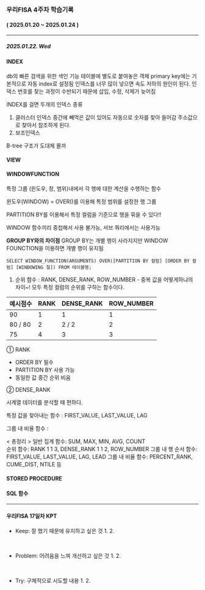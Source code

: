 ### 우리FISA 4주차 학습기록
#### ( 2025.01.20 ~ 2025.01.24 )
***
##### 2025.01.22. Wed
#### INDEX
db의 빠른 검색을 위한 색인 기능
테이블에 별도로 붙여놓은 객체
primary key에는 기본적으로 자동 index로 설정됨
인덱스를 너무 많이 넣으면 속도 저하의 원인이 된다.
인덱스 번호를 찾는 과정이 수반되기 때문에 삽입, 수정, 삭제가 늦어짐

INDEX를 걸면 두개의 인덱스 종류
1. 클러스터 인덱스
중간에 빼먹은 값이 있어도 자동으로 숫자를 찾아 들어감
주소값으로 찾아서 참조하게 된다.
2. 보조인덱스

B-tree 구조가 도대체 몰까

#### VIEW


#### WINDOWFUNCTION
특정 그룹 (윈도우, 창, 범위)내에서 각 행에 대한 계산을 수행하는 함수

윈도우(WINDOW) = OVER()를 이용해 특정 범위를 설정한 행 그룹

PARTITION BY를 이용해서 특정 컬럼을 기준으로 행을 묶을 수 있다!!

WINDOW 함수끼리 중첩해서 사용 불가능, 서브 쿼리에서는 사용가능

**GROUP BY와의 차이점**
GROUP BY는 개별 행이 사라지지만 WINDOW FOUNCTION을 이용하면 개별 행이 유지됨

`SELECT WINDOW_FUNCTION(ARGUMENTS) OVER([PARTITION BY 컬럼] [ORDER BY 컬럼] [WINDOWING 절])
FROM 테이블명;`

1. 순위 함수 : RANK, DENSE_RANK, ROW_NUMBER - 중복 값을 어떻게하냐의 차이~!
모두 특정 컬럼의 순위를 구하는 함수이다.

|  예시점수  | RANK  | DENSE_RANK | ROW_NUMBER |
|-----------|-------|------------|------------|
|  90  | 1  | 1 | 1 |
|  80 / 80  | 2  | 2 / 2 | 2 |
|  75  | 4  | 3 | 3 |


① RANK
- ORDER BY 필수
- PARTITION BY 사용 가능
- 동일한 값 중간 순위 비움

② DENSE_RANK



시계열 데이터를 분석할 때 편하다.



특정 값을 찾아내는 함수 : FIRST_VALUE, LAST_VALUE, LAG

그룹 내 비율 함수 : 


< 총정리 >
일반 집계 함수:	SUM, MAX, MIN, AVG, COUNT	
순위 함수: RANK 1 1 3, DENSE_RANK 1 1 2, ROW_NUMBER
그룹 내 행 순서 함수: FIRST_VALUE, LAST_VALUE, LAG, LEAD
그룹 내 비율 함수:	PERCENT_RANK, CUME_DIST, NTILE 등

#### STORED PROCEDURE

#### SQL 함수

***
#### 우리FISA 17일차 KPT

- Keep: 잘 했기 때문에 유지하고 싶은 것
    1. 
    2. 

<br>

- Problem: 어려움을 느껴 개선하고 싶은 것
    1. 
    2. 

<br>

- Try: 구체적으로 시도할 내용
    1. 
    2. 